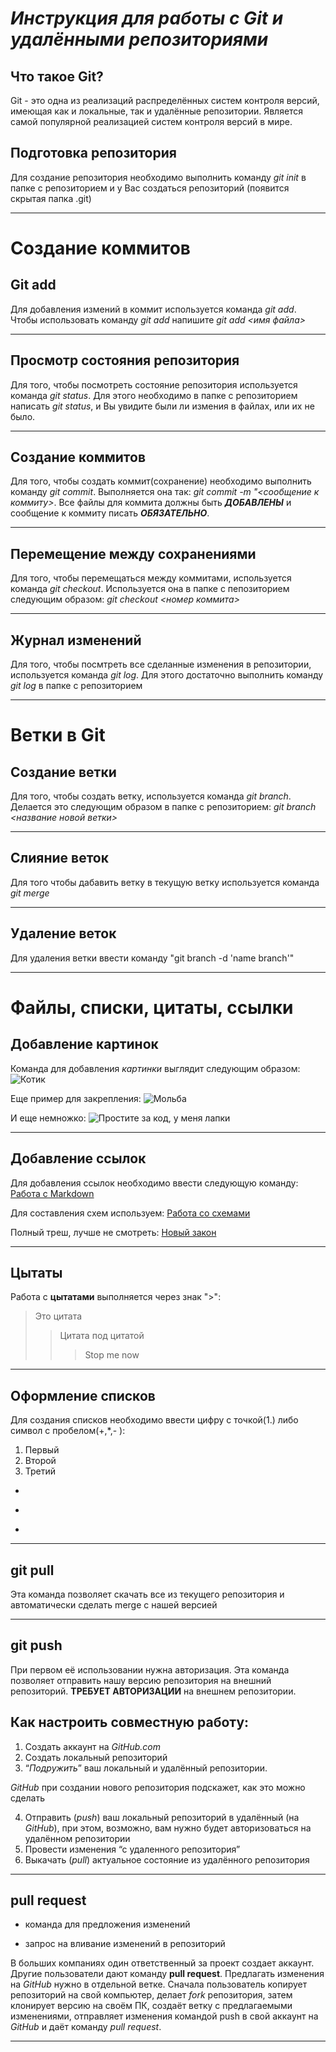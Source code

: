 # ***Инструкция для работы с Git и удалёнными репозиториями***

## Что такое Git?

Git - это одна из реализаций распределённых систем контроля версий, имеющая как и локальные, так и удалённые репозитории. 
Является самой популярной реализацией систем контроля версий в мире.

## Подготовка репозитория
Для создание репозитория необходимо выполнить команду *git init*  в папке с репозиторием и у Вас создаться репозиторий (появится скрытая папка .git)
***

# **Создание коммитов**

## Git add

Для добавления измений в коммит используется команда *git add*. Чтобы использовать команду *git add* напишите *git add <имя файла>*
***

## Просмотр состояния репозитория

Для того, чтобы посмотреть состояние репозитория используется команда *git status*. Для этого необходимо в папке с репозиторием написать *git status*, и Вы увидите были ли измения в файлах, или их не было.
***

## Создание коммитов
Для того, чтобы создать коммит(сохранение) необходимо выполнить команду *git commit*. Выполняется она так: *git commit -m "<сообщение к коммиту>*. Все файлы для коммита должны быть ***ДОБАВЛЕНЫ*** и сообщение к коммиту писать ***ОБЯЗАТЕЛЬНО***.
***

## Перемещение между сохранениями
Для того, чтобы перемещаться между коммитами, используется команда *git checkout*. Используется она в папке с пепозиторием следующим образом: *git checkout <номер коммита>*
***

## Журнал изменений
Для того, чтобы посмтреть все сделанные изменения в репозитории, используется команда *git log*. Для этого достаточно выполнить команду *git log* в папке с репозиторием
***

# **Ветки в Git**

## Создание ветки

Для того, чтобы создать ветку, используется команда *git branch*. Делается это следующим образом в папке с репозиторием: *git branch <название новой ветки>*
***

## Слияние веток

Для того чтобы дабавить ветку в текущую ветку используется команда *git merge <name branch>*
***

## Удаление веток
Для удаления ветки ввести команду "git branch -d 'name branch'"
***

# **Файлы, списки, цитаты, ссылки**

## Добавление картинок
Команда для добавления *картинки* выглядит следующим образом:
![Котик](https://i.pinimg.com/originals/a4/3a/eb/a43aeb77fd04b79fb2642c6be8686489.jpg)

Еще пример для закрепления:
![Мольба](https://krasivosti.pro/uploads/posts/2021-04/1617954648_9-p-kot-prosit-11.jpg)

И еще немножко:
![Простите за код, у меня лапки](https://otvet.imgsmail.ru/download/74337581_f307253f00167892b98c0970e90a9d96_800.jpg)
***

## Добавление ссылок

Для добавления ссылок необходимо ввести следующую команду: 
[Работа с Markdown](https://texterra.ru/blog/ischerpyvayushchaya-shpargalka-po-sintaksisu-razmetki-markdown-na-zametku-avtoram-veb-razrabotchikam.html)

Для составления схем используем: 
[Работа со схемами](https://app.diagrams.net)

Полный треш, лучше не смотреть: 
[Новый закон](https://rg.ru/documents/2022/09/21/prezident-ukaz647-site-dok.html)
***

## Цытаты

Работа с **цытатами** выполняется через знак ">":
> Это цитата 
>> Цитата под цитатой
>>> Stop me now
***

## Оформление списков

Для создания списков необходимо ввести цифру с точкой(1.) либо символ с пробелом(+,*,- ):
1. Первый
2. Второй
3. Третий

+ 
* 
- 
***

## git pull
Эта команда позволяет скачать все из текущего репозитория и автоматически сделать merge с нашей версией
***

## git push
При первом её использовании нужна авторизация.
Эта команда позволяет отправить нашу версию репозитория на внешний репозиторий. **ТРЕБУЕТ АВТОРИЗАЦИИ** на внешнем репозитории.

## Как настроить совместную работу:

1. Создать аккаунт на *GitHub.com*
2. Создать локальный репозиторий
3. “*Подружить*” ваш локальный и удалённый репозитории. 
    
*GitHub* при создании нового репозитория подскажет, как это можно сделать
    
4. Отправить (*push*) ваш локальный репозиторий в удалённый (на *GitHub*), при этом, возможно, вам нужно будет авторизоваться на удалённом репозитории
5. Провести изменения “с удаленного репозитория”
6. Выкачать (*pull*) актуальное состояние из удалённого репозитория
***

## pull request

- команда для предложения изменений 

- запрос на вливание изменений в репозиторий

В больших компаниях один ответственный за проект создает аккаунт. Другие пользователи дают команду **pull request**. Предлагать изменения на *GitHub* нужно в отдельной ветке. 
Сначала пользователь копирует репозиторий на свой компьютер, делает *fork* репозитория, затем клонирует версию на своём ПК, создаёт ветку с предлагаемыми изменениями, отправляет изменения командой push в свой аккаунт на *GitHub* и даёт команду *pull request*.
***
